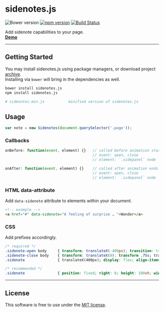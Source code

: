 # sidenotes.js
![Bower version](https://img.shields.io/bower/v/sidenotes.js.svg?style=flat)
[![npm version](https://img.shields.io/npm/v/sidenotes.js.svg?style=flat)](https://www.npmjs.com/package/sidenotes.js)
[![Build Status](https://travis-ci.org/bcorreia/sidenotes.js.svg?branch=master)](https://travis-ci.org/bcorreia/sidenotes.js)

Add sidenote capabilities to your page.<br />
[**Demo**](http://bcorreia.com/projects/sidenotes.js/src/demo.html)

---
## Getting Started
You may install sidenotes.js using package managers, or download project [archive](https://github.com/bcorreia/sidenotes.js/archive/master.zip).<br />
Installing via `bower` will bring in the dependencies as well.
```bash
bower install sidenotes.js
npm install sidenotes.js

# sidenotes.min.js           minified version of sidenotes.js
```

## Usage
```javascript
var note = new Sidenotes(document.querySelector('.page'));
```

### Callbacks
```javascript
onBefore: function(event, element) {}   // called before animation starts
                                        // event: open, close
                                        // element: `.sidepanel` node

onAfter: function(event, element) {}    // called after animation ends
                                        // event: open, close
                                        // element: `.sidepanel` node
```

### HTML data-attribute
Add `data-sidenote` attribute to elements within your document.
```html
<!-- example -->
<a href="#" data-sidenote="A feeling of surprise … ">Wonder</a>
```

### CSS
Add prefixes accordingly.
```css
/* required */
.sidenote-open body     { transform: translateX(-400px); transition: transform .5s; overflow-y: hidden; }
.sidenote-close body    { transform: translateX(0); transform .75s; transition: }
.sidenote               { translateX(400px); display: flex; align-items: center; justify-content:center; }

/* recommended */
.sidenote               { position: fixed; right: 0; height: 100vh; width: 400px; border-left:1px solid #333; }
```
---

## License
This software is free to use under the [MIT license](https://github.com/bcorreia/sidenotes.js/blob/master/license.md).
